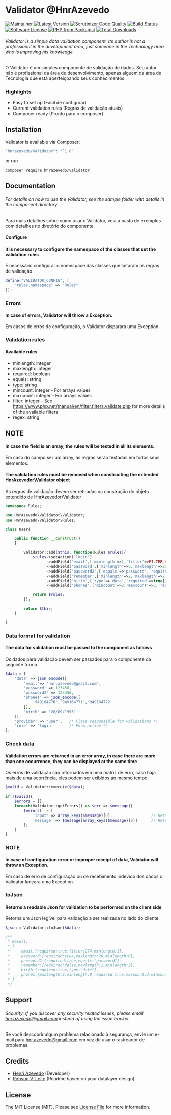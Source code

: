 ﻿# Validator @HnrAzevedo

[![Maintainer](https://img.shields.io/badge/maintainer-@hnrazevedo-blue?style=flat-square)](https://github.com/hnrazevedo)
[![Latest Version](https://img.shields.io/github/v/tag/hnrazevedo/validator?label=version&style=flat-square)](https://github.com/hnrazevedo/Validator/releases)
[![Scrutinizer Code Quality](https://img.shields.io/scrutinizer/quality/g/hnrazevedo/validator?style=flat-square)](https://scrutinizer-ci.com/g/hnrazevedo/Validator/?branch=master)
[![Build Status](https://img.shields.io/scrutinizer/build/g/hnrazevedo/validator?style=flat-square)](https://scrutinizer-ci.com/g/hnrazevedo/Validator/build-status/master)
[![Software License](https://img.shields.io/badge/license-MIT-brightgreen.svg?style=flat-square)](LICENSE)
[![PHP from Packagist](https://img.shields.io/packagist/php-v/hnrazevedo/validator?style=flat-square)](https://packagist.org/packages/hnrazevedo/validator)
[![Total Downloads](https://img.shields.io/packagist/dt/hnrazevedo/validator?style=flat-square)](https://packagist.org/packages/hnrazevedo/validator)


###### Validator is a simple data validation component. Its author is not a professional in the development area, just someone in the Technology area who is improving his knowledge.

O Validator é um simples componente de validação de dados. Seu autor não é profissional da área de desenvolvimento, apenas alguem da área de Tecnologia que está aperfeiçoando seus conhecimentos.

### Highlights

- Easy to set up (Fácil de configurar)
- Current validation rules (Regras de validação atuais)
- Composer ready (Pronto para o composer)

## Installation

Validator is available via Composer:

```bash 
"hnrazevedo/validator": "^1.0"
```

or run

```bash
composer require hnrazevedo/validator
```

## Documentation

###### For details on how to use the Validator, see the sample folder with details in the component directory

Para mais detalhes sobre como usar o Validator, veja a pasta de exemplos com detalhes no diretório do componente

#### Configure

#### It is necessary to configure the namespace of the classes that set the validation rules
É necessário configurar o nomespace das classes que setaram as regras de validação

```php
define("VALIDATOR_CONFIG", [
    "rules.namespace" => "Rules"
]);
```

### Errors

#### In case of errors, Validator will throw a Exception.
Em casos de erros de configuração, o Validator disparara uma Exception.

### Validation rules

#### Available rules

- minlength: integer
- maxlength: integer
- required: boolean
- equals: string
- type: string
- mincount: integer - For arrays values
- maxcount: integer - For arrays values
- filter: integer - See https://www.php.net/manual/en/filter.filters.validate.php for more details of the available filters 
- regex: string

## NOTE
#### In case the field is an array, the rules will be tested in all its elements.
Em caso do campo ser um array, as regras serão testadas em todos seus elementos.

#### The validation rules must be removed when constructing the extended HnrAzevedor\Validator object
As regras de validação devem ser retiradas na construção do objeto extendido de HnrAzevedor\Validator

```php
namespace Rules;

use HnrAzevedo\Validator\Validator;
use HnrAzevedo\Validator\Rules;

Class User{

    public function __construct()
    {

        Validator::add($this, function(Rules $rules){
            $rules->setAction('login')
                  ->addField('email',['minlength'=>1,'filter'=>FILTER_VALIDATE_EMAIL,'required'=>true])
                  ->addField('password',['minlength'=>6,'maxlength'=>20,'required'=>true])
                  ->addField('password2',['equals'=>'password','required'=>true])
                  ->addField('remember',['minlength'=>2,'maxlength'=>2,'required'=>false])
                  ->addField('birth',['type'=>'date','required'=>true])
                  ->addField('phones',['mincount'=>2,'maxcount'=>3,'required'=>true,'minlength'=>8,'maxlength'=>9]);

			return $rules;
        });

        return $this;
    }

}
```

### Data format for validation

#### The data for validation must be passed to the component as follows
Os dados para validação devem ser passados ​​para o componente da seguinte forma

```php
$data = [
    'data' => json_encode([
        'email'=> 'hnr.azevedo@gmail.com',
        'password' => 123456,
        'password2' => 123456,
        'phones' => json_encode([
            '949164770','949164771','949164772'
        ]),
        'birth' => '28/09/1996' 
    ]),
    'provider' => 'user',   /* Class responsible for validations */
    'role' => 'login'       /* Form action */
];
```

### Check data

#### Validation errors are returned in an error array, in case there are more than one occurrence, they can be displayed at the same time
Os erros de validação são retornados em uma matriz de erro, caso haja mais de uma ocorrência, eles podem ser exibidos ao mesmo tempo

```php
$valid = Validator::execute($data);

if(!$valid){
    $errors = [];
    foreach(Validator::getErrors() as $err => $message){
        $errors[] = [
            'input' => array_keys($message)[0],                 // Return name input error
            'message' => $message[array_keys($message)[0]]      // Return message error
        ];
    }
}
```
### NOTE
#### In case of configuration error or improper receipt of data, Validator will throw an Exception.
Em caso de erro de configuração ou de recebimento indevido dos dados o Validator lançara uma Exception.

### toJson

#### Returns a readable Json for validation to be performed on the client side
Retorna um Json legível para validação a ser realizada no lado do cliente

```php
$json = Validator::toJson($data);

/**
 * Result:
 * {
 *     email:{required:true,filter:274,minlength:1},
 *     password:{required:true,maxlength:20,minlength:6},
 *     password2:{required:true,equals:"password"},
 *     remember:{required:false,maxlength:2,minlength:2},
 *     birth:{required:true,type:"date"},
 *     phones:{maxlength:9,minlength:8,required:true,maxcount:3,mincount:2}
 * }
 */
```

## Support

###### Security: If you discover any security related issues, please email hnr.azevedo@gmail.com instead of using the issue tracker.

Se você descobrir algum problema relacionado à segurança, envie um e-mail para hnr.azevedo@gmail.com em vez de usar o rastreador de problemas.

## Credits

- [Henri Azevedo](https://github.com/hnrazevedo) (Developer)
- [Robson V. Leite](https://github.com/robsonvleite) (Readme based on your datalayer design)

## License

The MIT License (MIT). Please see [License File](https://github.com/hnrazevedo/Validator/blob/master/LICENSE.md) for more information.
